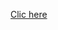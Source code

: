 
[Clic here](https://html-preview.github.io/?url=https://github.com/Barquena/WebProjects/blob/main/Piano-APP/index.html)

